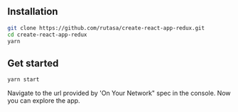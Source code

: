 
## Installation

```bash
git clone https://github.com/rutasa/create-react-app-redux.git
cd create-react-app-redux
yarn
```

## Get started

```bash
yarn start
```
Navigate to the url provided by 'On Your Network" spec in the console. Now you can explore the app. 
